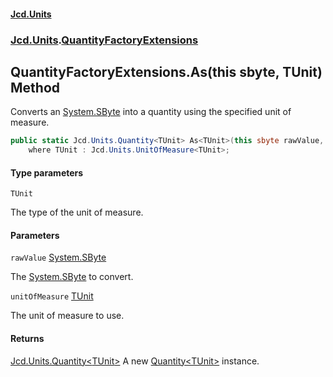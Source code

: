 #### [Jcd.Units](index 'index')
### [Jcd.Units](Jcd.Units 'Jcd.Units').[QuantityFactoryExtensions](QuantityFactoryExtensions 'Jcd.Units.QuantityFactoryExtensions')

## QuantityFactoryExtensions.As<TUnit>(this sbyte, TUnit) Method

Converts an [System.SByte](https://docs.microsoft.com/en-us/dotnet/api/System.SByte 'System.SByte') into a quantity using the specified unit of measure.

```csharp
public static Jcd.Units.Quantity<TUnit> As<TUnit>(this sbyte rawValue, TUnit unitOfMeasure)
    where TUnit : Jcd.Units.UnitOfMeasure<TUnit>;
```
#### Type parameters

<a name='Jcd.Units.QuantityFactoryExtensions.As_TUnit_(thissbyte,TUnit).TUnit'></a>

`TUnit`

The type of the unit of measure.
#### Parameters

<a name='Jcd.Units.QuantityFactoryExtensions.As_TUnit_(thissbyte,TUnit).rawValue'></a>

`rawValue` [System.SByte](https://docs.microsoft.com/en-us/dotnet/api/System.SByte 'System.SByte')

The [System.SByte](https://docs.microsoft.com/en-us/dotnet/api/System.SByte 'System.SByte') to convert.

<a name='Jcd.Units.QuantityFactoryExtensions.As_TUnit_(thissbyte,TUnit).unitOfMeasure'></a>

`unitOfMeasure` [TUnit](QuantityFactoryExtensions.As.FaPdmrJMTMlgR+qF4J0dgg#Jcd.Units.QuantityFactoryExtensions.As_TUnit_(thissbyte,TUnit).TUnit 'Jcd.Units.QuantityFactoryExtensions.As<TUnit>(this sbyte, TUnit).TUnit')

The unit of measure to use.

#### Returns
[Jcd.Units.Quantity&lt;](Quantity_TUnit_ 'Jcd.Units.Quantity<TUnit>')[TUnit](QuantityFactoryExtensions.As.FaPdmrJMTMlgR+qF4J0dgg#Jcd.Units.QuantityFactoryExtensions.As_TUnit_(thissbyte,TUnit).TUnit 'Jcd.Units.QuantityFactoryExtensions.As<TUnit>(this sbyte, TUnit).TUnit')[&gt;](Quantity_TUnit_ 'Jcd.Units.Quantity<TUnit>')
A new [Quantity&lt;TUnit&gt;](Quantity_TUnit_ 'Jcd.Units.Quantity<TUnit>') instance.